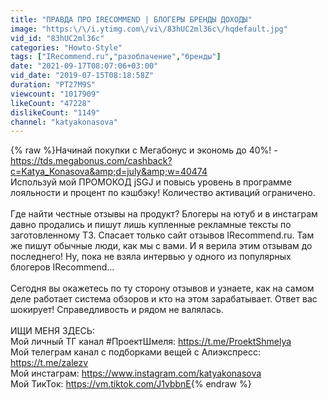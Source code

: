 ```yaml
---
title: "ПРАВДА ПРО IRECOMMEND | БЛОГЕРЫ БРЕНДЫ ДОХОДЫ"
image: "https:\/\/i.ytimg.com\/vi\/83hUC2ml36c\/hqdefault.jpg"
vid_id: "83hUC2ml36c"
categories: "Howto-Style"
tags: ["IRecommend.ru","разоблачение","бренды"]
date: "2021-09-17T08:07:06+03:00"
vid_date: "2019-07-15T08:18:58Z"
duration: "PT27M9S"
viewcount: "1017909"
likeCount: "47228"
dislikeCount: "1149"
channel: "katyakonasova"
---
```

{% raw %}Начинай покупки с Мегабонус и экономь до 40%! - <br /><a rel="nofollow" target="blank" href="https://tds.megabonus.com/cashback?c=Katya_Konasova&amp;d=july&amp;w=40474">https://tds.megabonus.com/cashback?c=Katya_Konasova&amp;d=july&amp;w=40474</a><br />Используй мой ПРОМОКОД jSGJ и повысь уровень в программе лояльности и процент по кэшбэку! Количество активаций ограничено.<br /><br />Где найти честные отзывы на продукт? Блогеры на ютуб и в инстаграм давно продались и пишут лишь купленные рекламные тексты по заготовленному ТЗ. Спасает только сайт отзывов IRecommend.ru. Там же пишут обычные люди, как мы с вами. И я верила этим отзывам до последнего! Ну, пока не взяла интервью у одного из популярных блогеров IRecommend...<br /><br />Сегодня вы окажетесь по ту сторону отзывов и узнаете, как на самом деле работает система обзоров и кто на этом зарабатывает. Ответ вас шокирует! Справедливость и рядом не валялась. <br /><br />ИЩИ МЕНЯ ЗДЕСЬ: <br />Мой личный ТГ канал #ПроектШмеля: <a rel="nofollow" target="blank" href="https://t.me/ProektShmelya">https://t.me/ProektShmelya</a> <br />Мой телеграм канал с подборками вещей с Алиэкспресс: <a rel="nofollow" target="blank" href="https://t.me/zalezv">https://t.me/zalezv</a><br />Мой инстаграм: <a rel="nofollow" target="blank" href="https://www.instagram.com/katyakonasova">https://www.instagram.com/katyakonasova</a><br />Мой ТикТок: <a rel="nofollow" target="blank" href="https://vm.tiktok.com/J1vbbnE">https://vm.tiktok.com/J1vbbnE</a>{% endraw %}
